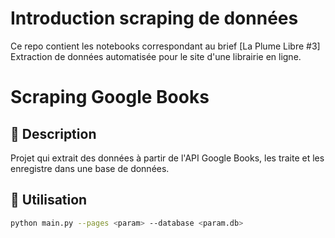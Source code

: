 Introduction scraping de données
================================

Ce repo contient les notebooks correspondant au brief [La Plume Libre #3] Extraction de données automatisée pour le site d'une librairie en ligne.

# Scraping Google Books

## 📖 Description
Projet qui extrait des données à partir de l'API Google Books, les traite et les enregistre dans une base de données.

## 🚀 Utilisation
```bash
python main.py --pages <param> --database <param.db>